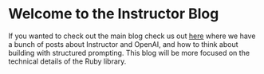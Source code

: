 # Welcome to the Instructor Blog

If you wanted to check out the main blog check us out [here](https://jxnl.github.io/instructor/blog/) where we have a bunch of posts about Instructor and OpenAI, and how to think about building with structured prompting. This blog will be more focused on the technical details of the Ruby library.
